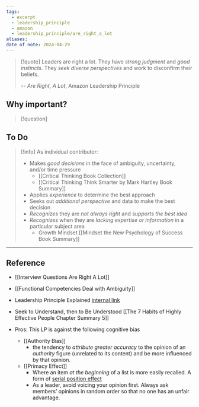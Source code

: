 ```yaml
---
tags:
  - excerpt
  - leadership_principle
  - amazon
  - leadership_principle/are_right_a_lot
aliases: 
date of note: 2024-04-29
---
```


> [!quote]
>Leaders are right a lot. They have *strong judgment* and *good instincts*. They *seek diverse perspectives* and work to disconfirm their beliefs.
>
>-- *Are Right, A Lot*, Amazon Leadership Principle

## Why important?

>[!question]
>

## To Do

>[!info]
> As individual contributor: 
>- Makes *good decisions* in the face of ambiguity, uncertainty, and/or time pressure
>	- [[Critical Thinking Book Collection]]
>	- [[Critical Thinking Think Smarter by Mark Hartley Book Summary]]
> - Applies *experience* to determine the best approach
> - Seeks out *additional perspective* and data to make the best decision
> - *Recognizes* they are *not always right* and *supports the best idea*
> - *Recognizes* when they are *lacking expertise or information* in a particular subject area
> 	- Growth Mindset [[Mindset the New Psychology of Success Book Summary]]



----
## Reference

- [[Interview Questions Are Right A Lot]]
- [[Functional Competencies Deal with Ambiguity]]
- Leadership Principle Explained [internal link](https://w.amazon.com/bin/view/LeadershipPrinciples/)

- Seek to Understand, then to Be Understood [[The 7 Habits of Highly Effective People Chapter Summary 5]]

- Pros: This LP is against the following cognitive bias
	- [[Authority Bias]]
		- the tendency to *attribute greater accuracy* to the opinion of an *authority* figure (unrelated to its content) and be more influenced by that opinion.
	- [[Primacy Effect]]
		- Where an item *at the beginning* of a list is more easily recalled. A form of [serial position effect](https://en.wikipedia.org/wiki/Serial_position_effect "Serial position effect")
		- As a leader, avoid voicing your opinion first. Always ask members’ opinions in random order so that no one has an unfair advantage.